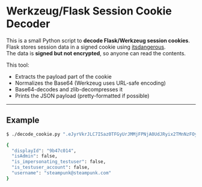 # Werkzeug/Flask Session Cookie Decoder

This is a small Python script to **decode Flask/Werkzeug session cookies**.  
Flask stores session data in a signed cookie using [itsdangerous](https://itsdangerous.palletsprojects.com/).  
The data is **signed but not encrypted**, so anyone can read the contents.

This tool:
- Extracts the payload part of the cookie
- Normalizes the Base64 (Werkzeug uses URL-safe encoding)
- Base64-decodes and zlib-decompresses it
- Prints the JSON payload (pretty-formatted if possible)

---

## Example

```bash
$ ./decode_cookie.py ".eJyrVkrJLC7ISaz0TFGyUrJMMjFPNjA0UdJRyix2TMnNzFOySkvMKU4F8eMzcwtSi4rz8xJLMvPS40tSi0tKi1OLkFXAxOITk5PzS_NK4HIgwbzE3FSgHcUlqYm5BaV52Q5wll5yfq5SLQBbNTKK.aNn34Q.Eifshde7vxl0NV25msH8LrFcorU"

{
  "displayId": "9b47c014",
  "isAdmin": false,
  "is_impersonating_testuser": false,
  "is_testuser_account": false,
  "username": "steampunk@steampunk.com"
}
